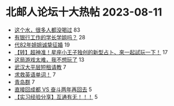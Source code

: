 # 北邮人论坛十大热帖 2023-08-11

- [这个水，很多人都没喝过](https://bbs.byr.cn/article/Picture/3347547) 83
- [有银行工作的学长学姐吗？](https://bbs.byr.cn/article/Talking/6398200) 28
- [代82年姐姐诚挚征婚](https://bbs.byr.cn/article/Friends/2043725) 19
- [【转】超神准！星座小王子独创的新型占卜、來一起試玩一下！](https://bbs.byr.cn/article/Constellations/326533) 17
- [这局游戏太难，我不想玩了](https://bbs.byr.cn/article/Feeling/3203044) 13
- [武汉大平层短租请教](https://bbs.byr.cn/article/Hubei/398272) 7
- [求救英语单词！](https://bbs.byr.cn/article/AimGraduate/1226025) 7
- [青岛群](https://bbs.byr.cn/article/Shandong/421779) 7
- [直接回成都 VS 奋斗两年再回去](https://bbs.byr.cn/article/Job/2144049) 5
- [【实习经验分享】互通有无！！！](https://bbs.byr.cn/article/WorkLife/1203518) 5


